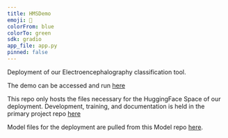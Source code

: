 ```yaml
---
title: HMSDemo
emoji: 🤗
colorFrom: blue
colorTo: green
sdk: gradio
app_file: app.py
pinned: false
---
```


Deployment of our Electroencephalography classification tool.

The demo can be accessed and run [here](https://huggingface.co/spaces/ramanodgers/HMSDemo)

This repo only hosts the files necessary for the HuggingFace Space of our deployment. Development, training, and documentation is held in the primary project repo [here](https://github.com/Vinayak-Kannan/AppliedCV-HMS)

Model files for the deployment are pulled from this Model repo [here](https://huggingface.co/ramanodgers/HMSensemble).
